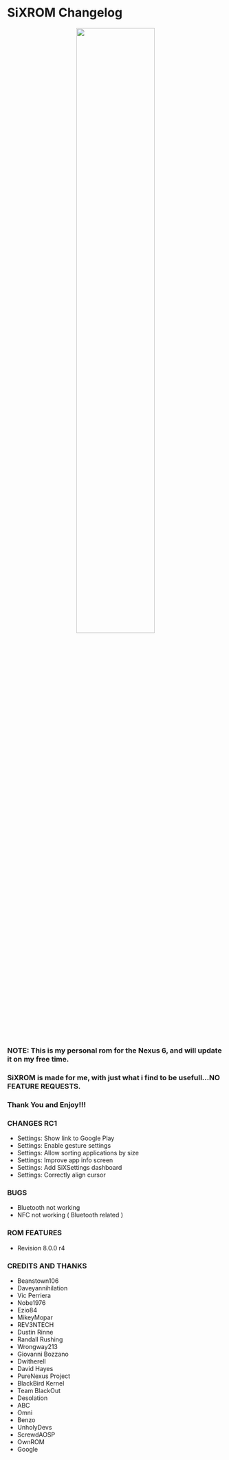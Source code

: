 # SiXROM Changelog
<center><img src="https://lh3.googleusercontent.com/-Rm8-kc-QUl8/WRs1h_QWlOI/AAAAAAABZNk/Zg5HQvh8ojsY_vHJsLyrs4tSL8nmH10TwCJoC/w530-h335-p-rw/Untitled9966op.png" height="60%" width="60%;"/></center>

### NOTE: This is my personal rom for the Nexus 6, and will update it on my free time.
### SiXROM is made for me, with just what i find to be usefull...NO FEATURE REQUESTS.
### Thank You and Enjoy!!!

### CHANGES RC1
- Settings: Show link to Google Play
- Settings: Enable gesture settings
- Settings: Allow sorting applications by size
- Settings: Improve app info screen
- Settings: Add SiXSettings dashboard
- Settings: Correctly align cursor

### BUGS
- Bluetooth not working
- NFC not working ( Bluetooth related )

### ROM FEATURES
- Revision 8.0.0 r4

### CREDITS AND THANKS
- Beanstown106
- Daveyannihilation
- Vic Perriera
- Nobe1976
- Ezio84
- MikeyMopar
- REV3NTECH
- Dustin Rinne
- Randall Rushing
- Wrongway213
- Giovanni Bozzano
- Dwitherell
- David Hayes
- PureNexus Project
- BlackBird Kernel
- Team BlackOut
- Desolation
- ABC
- Omni
- Benzo
- UnholyDevs
- ScrewdAOSP
- OwnROM
- Google
